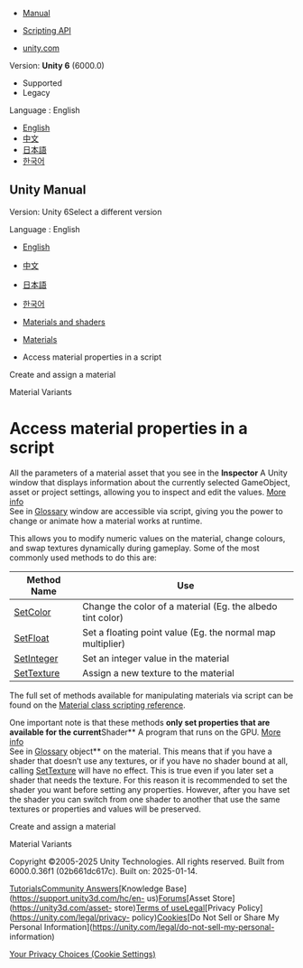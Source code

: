 [](https://docs.unity3d.com)

  * [Manual](../Manual/index.html)
  * [Scripting API](../ScriptReference/index.html)

  * [unity.com](https://unity.com/)

Version: **Unity 6** (6000.0)

  * Supported
  * Legacy

Language : English

  * [English](/Manual/MaterialsAccessingViaScript.html)
  * [中文](/cn/current/Manual/MaterialsAccessingViaScript.html)
  * [日本語](/ja/current/Manual/MaterialsAccessingViaScript.html)
  * [한국어](/kr/current/Manual/MaterialsAccessingViaScript.html)

[](https://docs.unity3d.com)

## Unity Manual

Version: Unity 6Select a different version

Language : English

  * [English](/Manual/MaterialsAccessingViaScript.html)
  * [中文](/cn/current/Manual/MaterialsAccessingViaScript.html)
  * [日本語](/ja/current/Manual/MaterialsAccessingViaScript.html)
  * [한국어](/kr/current/Manual/MaterialsAccessingViaScript.html)

  * [Materials and shaders](materials-and-shaders.html)
  * [Materials](Materials.html)
  * Access material properties in a script

[](create-material.html)

Create and assign a material

[](materialvariant-landingpage.html)

Material Variants

# Access material properties in a script

All the parameters of a material asset that you see in the **Inspector** A
Unity window that displays information about the currently selected
GameObject, asset or project settings, allowing you to inspect and edit the
values. [More info](UsingTheInspector.html)  
See in [Glossary](Glossary.html#Inspector) window are accessible via script,
giving you the power to change or animate how a material works at runtime.

This allows you to modify numeric values on the material, change colours, and
swap textures dynamically during gameplay. Some of the most commonly used
methods to do this are:

Method Name | Use  
---|---  
[SetColor](../ScriptReference/Material.SetColor.html) | Change the color of a material (Eg. the albedo tint color)  
[SetFloat](../ScriptReference/Material.SetFloat.html) | Set a floating point value (Eg. the normal map multiplier)  
[SetInteger](../ScriptReference/Material.SetInteger.html) | Set an integer value in the material  
[SetTexture](../ScriptReference/Material.SetTexture.html) | Assign a new texture to the material  
  
The full set of methods available for manipulating materials via script can be
found on the [Material class scripting
reference](../ScriptReference/Material.html).

One important note is that these methods **only set properties that are
available for the current**Shader** A program that runs on the GPU. [More
info](Shaders.html)  
See in [Glossary](Glossary.html#Shader) object** on the material. This means
that if you have a shader that doesn’t use any textures, or if you have no
shader bound at all, calling
[SetTexture](../ScriptReference/Material.SetTexture.html) will have no effect.
This is true even if you later set a shader that needs the texture. For this
reason it is recommended to set the shader you want before setting any
properties. However, after you have set the shader you can switch from one
shader to another that use the same textures or properties and values will be
preserved.

[](create-material.html)

Create and assign a material

[](materialvariant-landingpage.html)

Material Variants

Copyright ©2005-2025 Unity Technologies. All rights reserved. Built from
6000.0.36f1 (02b661dc617c). Built on: 2025-01-14.

[Tutorials](https://learn.unity.com/)[Community
Answers](https://answers.unity3d.com)[Knowledge
Base](https://support.unity3d.com/hc/en-
us)[Forums](https://forum.unity3d.com)[Asset Store](https://unity3d.com/asset-
store)[Terms of
use](https://docs.unity3d.com/Manual/TermsOfUse.html)[Legal](https://unity.com/legal)[Privacy
Policy](https://unity.com/legal/privacy-
policy)[Cookies](https://unity.com/legal/cookie-policy)[Do Not Sell or Share
My Personal Information](https://unity.com/legal/do-not-sell-my-personal-
information)

[Your Privacy Choices (Cookie Settings)](javascript:void\(0\);)

